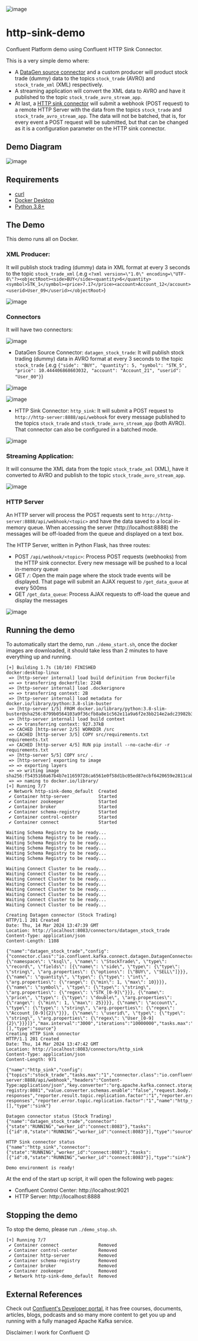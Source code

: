 ![image](src/static/images/logo.png)

# http-sink-demo
Confluent Platform demo using Confluent HTTP Sink Connector.

This is a very simple demo where:
 - A [DataGen source connector](https://docs.confluent.io/kafka-connectors/datagen/current/overview.html) and a custom producer will product stock trade (dummy) data to the topics `stock_trade` (AVRO) and `stock_trade_xml` (XML) respectively.
 - A streaming application will convert the XML data to AVRO and have it published to the topic `stock_trade_avro_stream_app`.
 - At last, a [HTTP sink connector](https://docs.confluent.io/kafka-connectors/http/current/overview.html) will submit a webhook (POST request) to a remote HTTP Server with the data from the topics `stock_trade` and `stock_trade_avro_stream_app`. The data will not be batched, that is, for every event a POST request will be submitted, but that can be changed as it is a configuration parameter on the HTTP sink connector.

## Demo Diagram
![image](docs/demo_diagram.png)

## Requirements
- [curl](https://curl.se/)
- [Docker Desktop](https://www.docker.com/products/docker-desktop/)
- [Python 3.8+](https://www.python.org/)

## The Demo
This demo runs all on Docker.

### XML Producer:
It will publish stock trading (dummy) data in XML format at every 3 seconds to the topic `stock_trade_xml` (.e.g `<?xml version=\"1.0\" encoding=\"UTF-8\"?><objectRoot><side>BUY</side><quantity>6</quantity><symbol>STK_1</symbol><price>7.17</price><account>Account_12</account><userid>User_09</userid></objectRoot>`)

![image](docs/topic-stock_trade_xml.png)

### Connectors
It will have two connectors:

![image](docs/connectors.png)

- DataGen Source Connector: `datagen_stock_trade`: It will publish stock trading (dummy) data in AVRO format at every 3 seconds to the topic `stock_trade` (.e.g `{"side": "BUY", "quantity": 5, "symbol": "STK_5", "price": 10.444406868603032, "account": "Account_21", "userid": "User_00"}`)

![image](docs/datagen_config.png)

![image](docs/topic-stock_trade.png)

 - HTTP Sink Connector: `http_sink`: It will submit a POST request to `http://http-server:8888/api/webhook` for every message published to the topics `stock_trade` and `stock_trade_avro_stream_app` (both AVRO). That connector can also be configured in a batched mode.

![image](docs/http_config.png)

### Streaming Application:
It will consume the XML data from the topic `stock_trade_xml` (XML), have it converted to AVRO and publish to the topic `stock_trade_avro_stream_app`.

![image](docs/topic-stock_trade_avro_stream_app.png)

### HTTP Server
An HTTP server will process the POST requests sent to `http://http-server:8888/api/webhook/<topic>` and have the data saved to a local in-memory queue. When accessing the server (http://localhost:8888) the messages will be off-loaded from the queue and displayed on a text box.

The HTTP Server, written in Python Flask, has three routes:
 - POST `/api/webhook/<topic>`: Process POST requests (webhooks) from the HTTP sink connector. Every new message will be pushed to a local in-memory queue
 - GET `/`: Open the main page where the stock trade events will be displayed. That page will submit an AJAX request to `/get_data_queue` at every 500ms
 - GET `/get_data_queue`: Process AJAX requests to off-load the queue and display the messages

![image](docs/http-server.png)

## Running the demo
To automatically start the demo, run `./demo_start.sh`, once the docker images are downloaded, it should take less than 2 minutes to have everything up and running.
```
[+] Building 1.7s (10/10) FINISHED                                                                                                                                                                                                                                                             docker:desktop-linux
 => [http-server internal] load build definition from Dockerfile
 => => transferring dockerfile: 224B
 => [http-server internal] load .dockerignore
 => => transferring context: 2B
 => [http-server internal] load metadata for docker.io/library/python:3.8-slim-buster
 => [http-server 1/5] FROM docker.io/library/python:3.8-slim-buster@sha256:8799b0564103a9f36cfb8a8e1c562e11a9a6f2e3bb214e2adc23982b36a04511
 => [http-server internal] load build context
 => => transferring context: 927.37kB
 => CACHED [http-server 2/5] WORKDIR /src
 => CACHED [http-server 3/5] COPY src/requirements.txt requirements.txt
 => CACHED [http-server 4/5] RUN pip install --no-cache-dir -r requirements.txt
 => [http-server 5/5] COPY src/ .
 => [http-server] exporting to image
 => => exporting layers
 => => writing image sha256:f5435160a67b4b7e11659728ca6561e0f58d1bc05ed87ecbf6420659e2811cab
 => => naming to docker.io/library/
[+] Running 7/7
 ✔ Network http-sink-demo_default  Created
 ✔ Container http-server           Started
 ✔ Container zookeeper             Started
 ✔ Container broker                Started
 ✔ Container schema-registry       Started
 ✔ Container control-center        Started
 ✔ Container connect               Started

Waiting Schema Registry to be ready...
Waiting Schema Registry to be ready...
Waiting Schema Registry to be ready...
Waiting Schema Registry to be ready...
Waiting Schema Registry to be ready...
Waiting Schema Registry to be ready...

Waiting Connect Cluster to be ready...
Waiting Connect Cluster to be ready...
Waiting Connect Cluster to be ready...
Waiting Connect Cluster to be ready...
Waiting Connect Cluster to be ready...
Waiting Connect Cluster to be ready...
Waiting Connect Cluster to be ready...
Waiting Connect Cluster to be ready...

Creating Datagen connector (Stock Trading)
HTTP/1.1 201 Created
Date: Thu, 14 Mar 2024 13:47:39 GMT
Location: http://localhost:8083/connectors/datagen_stock_trade
Content-Type: application/json
Content-Length: 1108

{"name":"datagen_stock_trade","config":{"connector.class":"io.confluent.kafka.connect.datagen.DatagenConnector","key.converter":"org.apache.kafka.connect.storage.StringConverter","kafka.topic":"stock_trade","schema.string":"{\"namespace\": \"ksql\", \"name\": \"StockTrade\", \"type\": \"record\", \"fields\": [{\"name\": \"side\", \"type\": {\"type\": \"string\", \"arg.properties\": {\"options\": [\"BUY\", \"SELL\"]}}}, {\"name\": \"quantity\", \"type\": {\"type\": \"int\", \"arg.properties\": {\"range\": {\"min\": 1, \"max\": 10}}}}, {\"name\": \"symbol\", \"type\": {\"type\": \"string\", \"arg.properties\": {\"regex\": \"STK_[0-9]\"}}}, {\"name\": \"price\", \"type\": {\"type\": \"double\", \"arg.properties\": {\"range\": {\"min\": 1, \"max\": 25}}}}, {\"name\": \"account\", \"type\": {\"type\": \"string\", \"arg.properties\": {\"regex\": \"Account_[0-9]{2}\"}}}, {\"name\": \"userid\", \"type\": {\"type\": \"string\", \"arg.properties\": {\"regex\": \"User_[0-9]{2}\"}}}]}","max.interval":"3000","iterations":"10000000","tasks.max":"1","name":"datagen_stock_trade"},"tasks":[],"type":"source"}
Creating HTTP Sink connector
HTTP/1.1 201 Created
Date: Thu, 14 Mar 2024 13:47:42 GMT
Location: http://localhost:8083/connectors/http_sink
Content-Type: application/json
Content-Length: 971

{"name":"http_sink","config":{"topics":"stock_trade","tasks.max":"1","connector.class":"io.confluent.connect.http.HttpSinkConnector","request.method":"post","auth.type":"NONE","http.api.url":"http://http-server:8888/api/webhook","headers":"Content-Type:application/json","key.converter":"org.apache.kafka.connect.storage.StringConverter","value.converter":"io.confluent.connect.avro.AvroConverter","value.converter.schema.registry.url":"http://schema-registry:8081","value.converter.schemas.enable":"false","request.body.format":"json","batch.max.size":"1","batch.prefix":"","batch.json.as.array":"true","confluent.topic.bootstrap.servers":"broker:9094","confluent.topic.replication.factor":"1","reporter.bootstrap.servers":"broker:9094","reporter.result.topic.name":"success-responses","reporter.result.topic.replication.factor":"1","reporter.error.topic.name":"error-responses","reporter.error.topic.replication.factor":"1","name":"http_sink"},"tasks":[],"type":"sink"}

Datagen connector status (Stock Trading)
{"name":"datagen_stock_trade","connector":{"state":"RUNNING","worker_id":"connect:8083"},"tasks":[{"id":0,"state":"RUNNING","worker_id":"connect:8083"}],"type":"source"}

HTTP Sink connector status
{"name":"http_sink","connector":{"state":"RUNNING","worker_id":"connect:8083"},"tasks":[{"id":0,"state":"RUNNING","worker_id":"connect:8083"}],"type":"sink"}

Demo environment is ready!
```

At the end of the start up script, it will open the following web pages:
 - Confluent Control Center: http://localhost:9021
 - HTTP Server: http://localhost:8888

## Stopping the demo
To stop the demo, please run `./demo_stop.sh`.

```
[+] Running 7/7
 ✔ Container connect               Removed
 ✔ Container control-center        Removed
 ✔ Container http-server           Removed
 ✔ Container schema-registry       Removed
 ✔ Container broker                Removed
 ✔ Container zookeeper             Removed
 ✔ Network http-sink-demo_default  Removed 
 ```

## External References
Check out [Confluent's Developer portal](https://developer.confluent.io), it has free courses, documents, articles, blogs, podcasts and so many more content to get you up and running with a fully managed Apache Kafka service.

Disclaimer: I work for Confluent :wink: